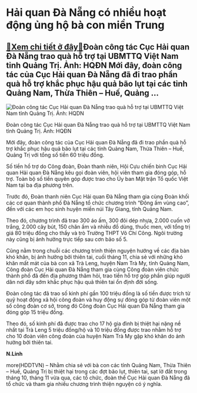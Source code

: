 Hải quan Đà Nẵng có nhiều hoạt động ủng hộ bà con miền Trung
============================================================

[:gift:Xem chi tiết ở đây:gift:](https://hddtvn.com/hai-quan-da-nang-co-nhieu-hoat-dong-ung-ho-ba-con-mien-trung-2/)Đoàn công tác Cục Hải quan Đà Nẵng trao quà hỗ trợ tại UBMTTQ Việt Nam tỉnh Quảng Trị. Ảnh: HQĐN Mới đây, đoàn công tác của Cục Hải quan Đà Nẵng đã đi trao phần quà hỗ trợ khắc phục hậu quả bão lụt tại các tỉnh Quảng Nam, Thừa Thiên – Huế, Quảng …
-------------------------------------------------------------------------------------------------------------------------------------------------------------------------------------------------------------------------------------------------------





![Đoàn công tác Cục Hải quan Đà Nẵng trao quà hỗ trợ tại UBMTTQ Việt Nam tỉnh Quảng Trị. Ảnh: HQDN](https://hddtvn.com/wp-content/uploads/2021/01/2259_z2216754475206_4e4f5de150a420c42333844222a94b0e.jpg "Đoàn công tác Cục Hải quan Đà Nẵng trao quà hỗ trợ tại UBMTTQ Việt Nam tỉnh Quảng Trị. Ảnh: HQDN")


Đoàn công tác Cục Hải quan Đà Nẵng trao quà hỗ trợ tại UBMTTQ Việt Nam tỉnh Quảng Trị. Ảnh: HQĐN



Mới đây, đoàn công tác của Cục Hải quan Đà Nẵng đã đi trao phần quà hỗ trợ khắc phục hậu quả bão lụt tại các tỉnh Quảng Nam, Thừa Thiên – Huế, Quảng Trị với tổng số tiền 60 triệu đồng.


Số tiền hồ trợ do Công đoàn, Đoàn thanh niên, Hội Cựu chiến binh Cục Hải quan Hải quan Đà Nẵng kêu gọi đoàn viên, hội viên tham gia đóng góp, hỗ trợ. Toàn bộ số tiền quyên góp được trao cho Ủy ban Mặt trận Tổ quốc Việt Nam tại ba địa phương trên.


Trước đó, Đoàn thanh niên Cục Hải quan Đà Nẵng tham gia cùng Đoàn khối các cơ quan thành phố Đà Nẵng tổ chức chương trình “Đông ấm vùng cao”, đến với các em học sinh huyện miền núi Tây Giang, tỉnh Quảng Nam.


Theo đó, chương trình đã trao 300 áo ấm, 300 đôi dép nhựa, 2.000 cuốn vở trắng, 2.000 cây bút, 150 chăn ấm và nhiều đồ dùng, thuốc men, với tổng trị giá 80 triệu đồng cho thầy và trò Trường THPT Võ Chí Công. Ngôi trường này cũng bị ảnh hưởng trực tiếp sau cơn bão số 5.


Cũng nằm trong chuỗi các chương trình thiện nguyện hướng về các địa bàn khó khăn, bị ảnh hưởng bởi thiên tai, cuối tháng 11, chia sẻ với những khó khăn mất mát của bà con xã Trà Leng, huyện Nam Trà My, tỉnh Quảng Nam, Công đoàn Cục Hải quan Đà Nẵng tham gia cùng Công đoàn viên chức thành phố đã đến địa phương thăm hỏi, trao tiền hỗ trợ góp phần giúp người dân nơi đây sớm khắc phục hậu quả thiên tai ổn định đời sống.


Đoàn công tác đã trao số kinh phí gần 100 triệu đồng là số tiền được trích từ quỹ hoạt động xã hội công đoàn và huy động sự đóng góp từ đoàn viên một số công đoàn cơ sở, trong đó Công đoàn Cục Hải quan Đà Nẵng tham gia đóng góp 15 triệu đồng.


Theo đó, số kinh phí đã được trao cho 17 hộ gia đình bị thiệt hại nặng nề nhất tại Trà Leng 5 triệu đồng/hộ và 10 triệu đồng được trao nhằm hỗ trợ cho 10 đoàn viên công đoàn của huyện Nam Trà My gặp khó khăn do ảnh hưởng bởi thiên tai.




**N.Linh**



more(HDDTVN) – Nhằm chia sẻ với bà con các tỉnh Quảng Nam, Thừa Thiên – Huế, Quảng Trị bị thiệt hại trong các đợt bão lụt, thiên tai, sạt lở đất trong tháng 10, tháng 11 vừa qua, các tổ chức, đoàn thể Cục Hải quan Đà Nẵng đã tổ chức và tham gia nhiều chương trình thiện nguyện có ý nghĩa.

